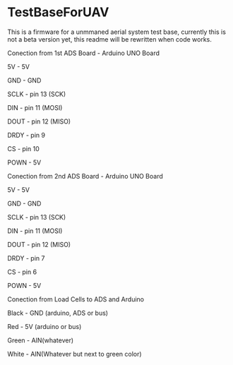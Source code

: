 # TestBaseForUAV
This is a firmware for a unmmaned aerial system test base, currently this is not a beta version yet, this readme will be rewritten when code works. 

Conection from 1st ADS Board   -     Arduino UNO Board

5V          -     5V

GND         -     GND

SCLK        -     pin 13 (SCK)

DIN         -     pin 11 (MOSI)

DOUT        -     pin 12 (MISO)

DRDY        -     pin 9

CS          -     pin 10

POWN       -      5V

Conection from 2nd ADS Board   -     Arduino UNO Board

5V          -     5V

GND         -     GND

SCLK        -     pin 13 (SCK)

DIN         -     pin 11 (MOSI)

DOUT        -     pin 12 (MISO)

DRDY        -     pin 7

CS          -     pin 6

POWN       -      5V

Conection from Load Cells to ADS and Arduino

Black - GND (arduino, ADS or bus)

Red - 5V (arduino or bus)

Green - AIN(whatever)

White - AIN(Whatever but next to green color)

